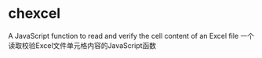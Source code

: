 # chexcel
A JavaScript function to read and verify the cell content of an Excel file
一个读取校验Excel文件单元格内容的JavaScript函数
